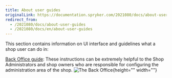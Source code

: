 ```yaml
---
title: About user guides
originalLink: https://documentation.spryker.com/2021080/docs/about-user-guides
redirect_from:
  - /2021080/docs/about-user-guides
  - /2021080/docs/en/about-user-guides
---
```


This section contains information on UI interface and guidelines what a shop user can do in:

[Back Office guide](https://documentation.spryker.com/docs/en/about-the-administration-interface-guide): These instructions can be extremely helpful to the Shop Administrators and shop owners who are responsible for configuring the administration area of the shop.
![The Back Office](https://spryker.s3.eu-central-1.amazonaws.com/docs/User+Guides/the-back-office.png){height="" width=""}
